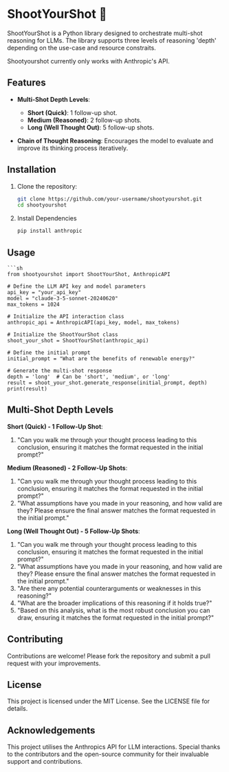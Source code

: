 # ShootYourShot 🧠

ShootYourShot is a Python library designed to orchestrate multi-shot reasoning for LLMs. The library supports three levels of reasoning 'depth' depending on the use-case and resource constraits. 

Shootyourshot currently only works with Anthropic's API.

## Features

- **Multi-Shot Depth Levels**:
  - **Short (Quick)**: 1 follow-up shot.
  - **Medium (Reasoned)**: 2 follow-up shots.
  - **Long (Well Thought Out)**: 5 follow-up shots.

- **Chain of Thought Reasoning**: Encourages the model to evaluate and improve its thinking process iteratively.

## Installation

1. Clone the repository:
   ```sh
   git clone https://github.com/your-username/shootyourshot.git
   cd shootyourshot

2. Install Dependencies
   ```sh
   pip install anthropic
   
## Usage

    ```sh
    from shootyourshot import ShootYourShot, AnthropicAPI
    
    # Define the LLM API key and model parameters
    api_key = "your_api_key"
    model = "claude-3-5-sonnet-20240620"
    max_tokens = 1024
      
    # Initialize the API interaction class
    anthropic_api = AnthropicAPI(api_key, model, max_tokens)
      
    # Initialize the ShootYourShot class
    shoot_your_shot = ShootYourShot(anthropic_api)
      
    # Define the initial prompt
    initial_prompt = "What are the benefits of renewable energy?"
      
    # Generate the multi-shot response
    depth = 'long'  # Can be 'short', 'medium', or 'long'
    result = shoot_your_shot.generate_response(initial_prompt, depth)
    print(result)

## Multi-Shot Depth Levels

**Short (Quick) - 1 Follow-Up Shot**:
  1. "Can you walk me through your thought process leading to this conclusion, ensuring it matches the format requested in the initial prompt?"

**Medium (Reasoned) - 2 Follow-Up Shots**:
  1. "Can you walk me through your thought process leading to this conclusion, ensuring it matches the format requested in the initial prompt?"
  2. "What assumptions have you made in your reasoning, and how valid are they? Please ensure the final answer matches the format requested in the initial prompt."

**Long (Well Thought Out) - 5 Follow-Up Shots**:
  1. "Can you walk me through your thought process leading to this conclusion, ensuring it matches the format requested in the initial prompt?"
  2. "What assumptions have you made in your reasoning, and how valid are they? Please ensure the final answer matches the format requested in the initial prompt."
  3. "Are there any potential counterarguments or weaknesses in this reasoning?"
  4. "What are the broader implications of this reasoning if it holds true?"
  5. "Based on this analysis, what is the most robust conclusion you can draw, ensuring it matches the format requested in the initial prompt?"

## Contributing
Contributions are welcome! Please fork the repository and submit a pull request with your improvements.

## License
This project is licensed under the MIT License. See the LICENSE file for details.

## Acknowledgements
This project utilises the Anthropics API for LLM interactions. Special thanks to the contributors and the open-source community for their invaluable support and contributions.

